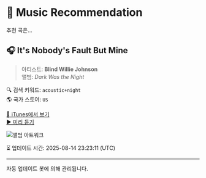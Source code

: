 
# 🎵 Music Recommendation

추천 곡은...

## 🎧 It's Nobody's Fault But Mine  
> 아티스트: **Blind Willie Johnson**  
> 앨범: _Dark Was the Night_  

🔍 검색 키워드: `acoustic+night`  
🌎 국가 스토어: `US`

[🔗 iTunes에서 보기](https://music.apple.com/us/album/its-nobodys-fault-but-mine/158578564?i=158578671&uo=4)  
[▶️ 미리 듣기](https://audio-ssl.itunes.apple.com/itunes-assets/AudioPreview125/v4/c1/b8/90/c1b8907c-47a4-d346-5f9d-a4fba3e90dca/mzaf_15566293593975543054.plus.aac.p.m4a)

![앨범 아트워크](https://is1-ssl.mzstatic.com/image/thumb/Music/c0/b7/e0/mzi.vcztsfph.jpg/100x100bb.jpg)

⏳ 업데이트 시간: 2025-08-14 23:23:11 (UTC)

---
자동 업데이트 봇에 의해 관리됩니다.
